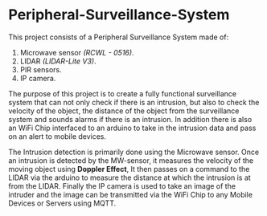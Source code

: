 # Peripheral-Surveillance-System

This project consists of a Peripheral Surveillance System made of:
1. Microwave sensor _(RCWL - 0516)_.
2. LIDAR _(LIDAR-Lite V3)_. 
3. PIR sensors.
4. IP camera.

The purpose of this project is to create a fully functional surveillance system that can not only check if there is an intrusion,
but also to check the velocity of the object, the distance of the object from the surveillance system and sounds alarms if there is an intrusion.
In addition there is also an WiFi Chip interfaced to an arduino to take in the intrusion data and pass on an alert to mobile devices.

The Intrusion detection is primarily done using the Microwave sensor. Once an intrusion is detected by the MW-sensor,
it measures the velocity of the moving object using **Doppler Effect**, It then passes on a command to the LIDAR via the arduino
to measure the distance at which the intrusion is at from the LIDAR. Finally the IP camera is used to take an
image of the intruder and the image can be transmitted via the WiFi Chip to any Mobile Devices or Servers using MQTT.


